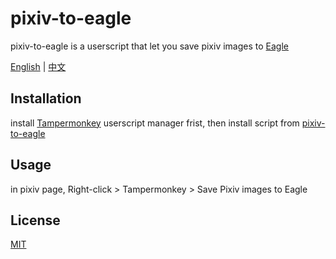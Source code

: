 # pixiv-to-eagle
pixiv-to-eagle is a userscript that let you save pixiv images to [Eagle](https://en.eagle.cool/)

[English](README.md) | [中文](README.zh.md)

## Installation
install [Tampermonkey](https://www.tampermonkey.net/) userscript manager frist, then install script from [pixiv-to-eagle](https://greasyfork.org/scripts/410209-save-pixiv-images-to-eagle)

## Usage
in pixiv page, Right-click > Tampermonkey > Save Pixiv images to Eagle

## License
[MIT](https://choosealicense.com/licenses/mit/)
